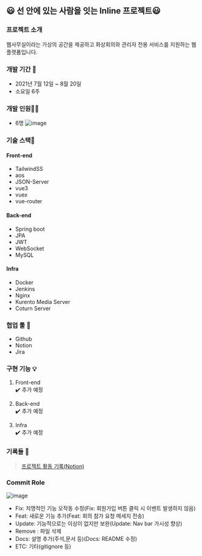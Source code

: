 ## :smiley: 선 안에 있는 사람을 잇는 Inline 프로젝트:smiley: 

### 프로젝트 소개
 웹사무실이라는 가상의 공간을 제공하고 화상회의와 관리자 전용 서비스를 지원하는 웹 플랫폼입니다.

### 개발 기간 📆
* 2021년 7월 12일 ~ 8월 20일
* 소요일 6주

### 개발 인원🙎‍♂️
* 6명
![image](https://user-images.githubusercontent.com/66583397/130754089-4606b817-10e0-480b-b6d5-fc1891f3487e.png)


### 기술 스택🌈
#### Front-end
* TailwindSS
* aos
* JSON-Server
* vue3
* vuex
* vue-router
#### Back-end
* Spring boot
* JPA
* JWT
* WebSocket
* MySQL
#### Infra
* Docker
* Jenkins
* Nginx
* Kurento Media Server
* Coturn Server

### 협업 툴 🔨
* Github
* Notion
* Jira

### 구현 기능 💡
1) Front-end  
✔️ 추가 예정

2) Back-end  
✔️ 추가 예정

3) Infra  
✔️ 추가 예정

### 기록들 :speech_balloon:
> [프로젝트 활동 기록(Notion)](https://www.notion.so/binitiger/SSAFY_-2-_7-c80a086175fe43c09e8fc5ad01f0ba8e)

### Commit Role
![image](https://user-images.githubusercontent.com/66583397/126730413-60f85a6c-40dd-4246-a5e7-24015ea3fe0a.png)
- Fix: 치명적인 기능 오작동 수정(Fix: 회원가입 버튼 클릭 시 이벤트 발생하지 않음)
- Feat: 새로운 기능 추가(Feat: 회의 참가 요청 메세지 전송)
- Update: 기능적으로는 이상이 없지만 보완(Update: Nav bar 가시성 향상)
- Remove : 파일 삭제
- Docs: 설명 추가(주석,문서 등)(Docs: README 수정)
- ETC: 기타(gitignore 등)
